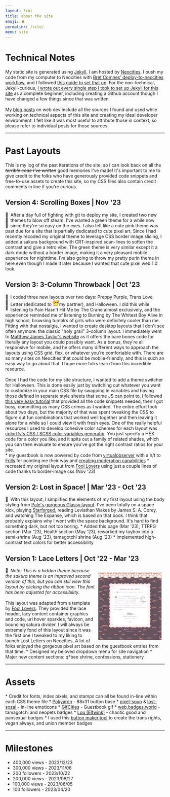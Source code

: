 ```yaml
---
layout: 3col
title: about the site
emoji: 🪲
permalink: /site/
menu: site
---
```


<h1>Technical Notes</h1>
My static site is generated using <a target="_blank" href="https://jekyllrb.com/">Jekyll</a>. I am hosted by <a target="_blank" href="https://neocities.org/">Neocities</a>. I push my code from my computer to Neocities with  <a target="_blank" href="https://github.com/bcomnes/deploy-to-neocities">Bret Comnes’ deploy-to-neocities workflow</a>, and I followed <a target="_blank" href="https://jonathanchang.org/blog/deploying-your-static-site-to-neocities-using-github-actions/">this guide to set that up</a>. For the non-technical, Jekyll-curious, <a href="/2022/11/02/jekyll.html">I wrote out every single step I took to set up Jekyll for this site</a> as a complete beginner, including creating a Github account though I have changed a few things since that was written.
<br>
<br>
My <a href="/tag/webmastery/">blog posts</a> on web dev include all the sources I found and used while working on technical aspects of this site and creating my ideal developer environment. I felt like it was most useful to attribute those in context, so please refer to individual posts for those sources.
<hr>
<h1>Past Layouts</h1>
This is my log of the past iterations of the site, so I can look back on all the <i><strike>terrible code I've written</strike></i> good memories I've made! It's important to me to give credit to the folks who have generously provided code snippets and free-to-use assets to create this site, so my CSS files also contain credit comments in line if you're curious.
<h2>Version 4: Scrolling Boxes | Nov '23</h2>
<div style="float: left; margin-right: .5em;" class="theme-switches">
    <div data-theme="sakura" class="switch" id="switch-6">🌸</div>
    <div data-theme="green" class="switch" id="switch-7">🌱</div>
    <div data-theme="purin" class="switch" id="switch-8">🍮</div>
</div>
After a day full of fighting with git to deploy my site, I created two new themes to blow off steam. I've wanted a green theme for a while now since they're so easy on the eyes. I also felt like a cute pink theme was past due for a site that is partially dedicated to cute pixel art. Since I had recently recoded my original theme to leverage CSS border image slicing, I added a sakura background with CRT-inspired scan-lines to soften the contrast and give a retro vibe. The green theme is very similar except it a dark mode without a border image, making it a very pleasant mobile experience for nighttime. I'm also going to throw my pretty purin theme in here even though I made it later because I wanted that cute pixel web 1.0 look.
<h2>Version 3: 3-Column Throwback |  Oct '23</h2>
<div style="float: left; margin-right: .5em;" class="theme-switches">
    <div data-theme="purple" class="switch" id="switch-3" title="click to apply the preppy purple theme">💜</div>
    <div data-theme="mail" class="switch" id="switch-4" title="click to apply the trans love letter theme">💌</div>
    <div data-theme="spooky" class="switch" id="switch-5" title="click to apply the Halloween theme">🎃</div>
</div>
I coded three new layouts over two days: Preppy Purple, Trans Love Letter (dedicated to <img src="/graphics/toy/emoticons/love-cat.gif">my partner), and Halloween. I did this while listening to Pain Hasn't Hit Me by The Crane almost exclusively, and the experience reminded me of listening to Burning by The Whitest Boy Alive in high school, browsing tumblrs of girls who were definitely cooler than me. Fitting with that nostalgia, I wanted to create desktop layouts that I don't see often anymore: the classic "holy grail" 3-column layout. I immediately went to <a target="_blank" href="https://matthewjamestaylor.com/holy-grail-layout">Matthew James Taylor's website</a> as it offers the bare bones code for literally any layout you could possibly want. As a bonus, they're all responsive for mobile, and he offers many different ways to approach the layouts using CSS grid, flex, or whatever you're comfortable with. There are so many sites on Neocities that could be mobile-friendly, and this is such an easy way to go about that. I hope more folks learn from this incredible resource.
<br>
<br>
Once I had the code for my site structure, I wanted to add a theme switcher for Halloween. This is done easily just by switching out whatever you want to customize in your main CSS file by swapping in variables and having those defined in separate style sheets that some JS can point to. I followed <a target="_blank" href="https://www.studytonight.com/post/build-a-theme-switcher-for-your-website-with-javascript">this very easy tutorial</a> that provided all the code snippets needed, then I got busy, committing as many CSS crimes as I wanted. The entire effort took about two days, but the majority of that was spent tweaking the CSS to figure out fun combinations that worked well together and then leaving it alone for a while so I could view it with fresh eyes. One of the really helpful resources I used to develop cohesive color schemes for each layout was <a target="_blank" href="https://colorffy.com/css-generator">colorffy's CSS / SCSS color variables generator</a>. You just specify a HEX code for a color you like, and it spits out a family of related shades, which you can then evaluate to ensure you've got the right contrast ratios for your site.
<br>
* my guestbook is now powered by code from <a target="_blank" href="https://virtualobserver.moe/ayano/comment-widget">virtualobserver</a> with a h/t to <a target="_blank" href="https://fri11s.neocities.org/">Frills</a> for pointing me their way and <a target="_blank" href="https://frills.dev/blog/231023-add-moderation-to-comment-widget/">creating moderation capabilities</a>
* recreated my original layout from <a target="_blank" href="https://foollovers.com/">Fool Lovers</a> using just a couple lines of code thanks to border-image css (Nov '23)
<h2>Version 2: Lost in Space!  |  Mar '23 - Oct '23</h2>
<div style="float: left; margin-right: .5em;" class="theme-switches" title="click to apply this theme">
    <div style="display: inline;" data-theme="stars" class="switch" id="switch-2">🌠</div>
</div>
With this layout, I simplified the elements of my first layout using the body styling from <a target="_new" href="https://palemomos.neocities.org/cool-layouts/">Pale's gorgeous Glassy layout</a>. I've been totally on a space kick, playing <a  href="/starforged/">Starforged</a>, reading Leviathan Wakes by James S. A. Corey, and watching The Expanse, which is based on that book. I think that probably explains why I went with the space background. It's hard to find something dark, but not too boring.
* Added this page (Mar '23), TTRPG section (Mar '23), Health section (May '23), reworked my toybox into a semi-shrine (Aug '23), tamagotchi shrine (Aug '23)
* Implemented high-contrast text colors for better accessibility
<h2>Version 1: Lace Letters  |  Oct '22 - Mar '23</h2>
<a target="_new" href="/graphics/layout/v1_laceletter/screenshot.png">
    <img src="/graphics/layout/v1_laceletter/screenshot.png" align="right" style="padding: 10px; max-width: 200px;" title="click to open full size">
</a>
<div style="float: left; margin-right: .5em;" class="theme-switches" title="click to apply this theme">
    <div data-theme="lace" class="switch" id="switch-1">🎀</div>
</div> <i>Note: This is a hidden theme because the sakura theme is an improved second version of this, but you can still view this layout by clicking the ribbon icon. The font has been adjusted for accessibility.</i>
<br>
<br>
This layout was adapted from a template by <a target="_blank" href="https://foollovers.com/">Fool Lovers</a>. They provided the lace header, lacy content container graphics and code, url hover sparkles, favicon, and bouncing sakura divider. I will always be extremely fond of this layout since it was the first one I tweaked to my liking to launch Lost Letters on Neocities. A lot of folks enjoyed the gorgeous pixel art based on the guestbook entries from that time. 
* Designed my beloved dropdown menu for site navigation
* Major new content sections: q*bee shrine, confessions, stationery
<hr>
<h1>Assets</h1>
* Credit for fonts, index pixels, and stamps can all be found in-line within each CSS theme file
* <a target="_blank" href="http://pokyaron.fc2web.com/">Pokyaron</a> - 88x31 button base
* <a target="_blank" href="https://pixel-soup.tumblr.com/">pixel-soup</a> & <a target="_blank" href="https://lostsozai.tumblr.com/">lost-sozai</a> - in-line emoticons
* <a target="_blank" href="https://gifcities.org/">GifCities</a> - Guestbook gif
* <a target="_blank" href="https://web.badges.world/">web.badges.world</a> - tamagotchi and neopets badges
* <a target="_blank" href="https://pixels.elfwink.net/">Lou (Elfwink)</a> - chaotic good and pansexual badges
* I used this <a target="_blank" href="https://trovami.altervista.org/en/webmasters/makebutton">button maker tool</a> to create the trans rights, vegan always, and union member badges
<hr>
<h1>Milestones</h1>
<ul>
    <li>400,000 views - 2023/12/23</li>
    <li>300,000 views - 2023/11/06</li>
    <li>200 followers - 2023/10/22</li>
    <li>200,000 views - 2023/08/27</li>
    <li>100,000 views - 2023/06/05</li>
    <li>100 followers - 2023/04/20</li>
</ul>
